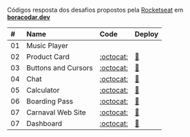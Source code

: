 Códigos resposta dos desafios propostos pela [Rocketseat](https://www.rocketseat.com.br/) em **[boracodar.dev](https://boracodar.dev/)**

| #   | Name                | Code                                                                                       | Deploy                                                                                  |
| :-- | :------------------ | :----------------------------------------------------------------------------------------- | :-------------------------------------------------------------------------------------- |
| 01  | Music Player        | []()                                                                                       | []()                                                                                    |
| 02  | Product Card        | [:octocat:](https://github.com/rafaelreisramos/boracodar.dev/tree/main/02_product-card)    | [:checkered_flag:](https://rafaelreisramos.github.io/boracodar.dev/02_product-card/)    |
| 03  | Buttons and Cursors | [:octocat:](https://github.com/rafaelreisramos/boracodar.dev/tree/main/03_button-docs)     | [:checkered_flag:](https://rafaelreisramos.github.io/boracodar.dev/03_button-docs/)     |
| 04  | Chat                | [:octocat:](https://github.com/rafaelreisramos/boracodar.dev/tree/main/04_chat)            | [:checkered_flag:](https://rafaelreisramos.github.io/boracodar.dev/04_chat/)            |
| 05  | Calculator          | [:octocat:](https://github.com/rafaelreisramos/boracodar.dev/tree/main/05_calculator)      | [:checkered_flag:](https://rafaelreisramos.github.io/boracodar.dev/05_calculator/)      |
| 06  | Boarding Pass       | [:octocat:](https://github.com/rafaelreisramos/boracodar.dev/tree/main/06_boarding-pass)   | [:checkered_flag:](https://rafaelreisramos.github.io/boracodar.dev/06_boarding-pass/)   |
| 07  | Carnaval Web Site   | [:octocat:](https://github.com/rafaelreisramos/boracodar.dev/tree/main/07_find-your-block) | [:checkered_flag:](https://rafaelreisramos.github.io/boracodar.dev/07_find-your-block/) |
| 07  | Dashboard           | [:octocat:](https://github.com/rafaelreisramos/boracodar.dev/tree/main/08_dashboard)       | [:checkered_flag:](https://rafaelreisramos.github.io/boracodar.dev/08_dashboard/)       |
